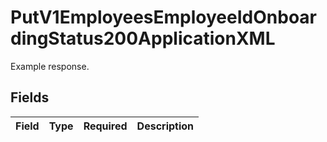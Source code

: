 # PutV1EmployeesEmployeeIdOnboardingStatus200ApplicationXML

Example response.


## Fields

| Field       | Type        | Required    | Description |
| ----------- | ----------- | ----------- | ----------- |